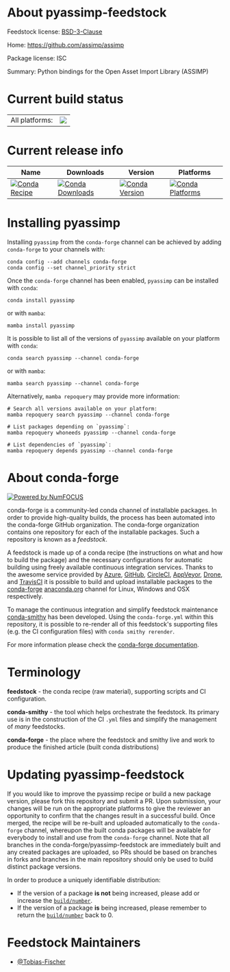 About pyassimp-feedstock
========================

Feedstock license: [BSD-3-Clause](https://github.com/conda-forge/pyassimp-feedstock/blob/main/LICENSE.txt)

Home: https://github.com/assimp/assimp

Package license: ISC

Summary: Python bindings for the Open Asset Import Library (ASSIMP)

Current build status
====================


<table><tr><td>All platforms:</td>
    <td>
      <a href="https://dev.azure.com/conda-forge/feedstock-builds/_build/latest?definitionId=21569&branchName=main">
        <img src="https://dev.azure.com/conda-forge/feedstock-builds/_apis/build/status/pyassimp-feedstock?branchName=main">
      </a>
    </td>
  </tr>
</table>

Current release info
====================

| Name | Downloads | Version | Platforms |
| --- | --- | --- | --- |
| [![Conda Recipe](https://img.shields.io/badge/recipe-pyassimp-green.svg)](https://anaconda.org/conda-forge/pyassimp) | [![Conda Downloads](https://img.shields.io/conda/dn/conda-forge/pyassimp.svg)](https://anaconda.org/conda-forge/pyassimp) | [![Conda Version](https://img.shields.io/conda/vn/conda-forge/pyassimp.svg)](https://anaconda.org/conda-forge/pyassimp) | [![Conda Platforms](https://img.shields.io/conda/pn/conda-forge/pyassimp.svg)](https://anaconda.org/conda-forge/pyassimp) |

Installing pyassimp
===================

Installing `pyassimp` from the `conda-forge` channel can be achieved by adding `conda-forge` to your channels with:

```
conda config --add channels conda-forge
conda config --set channel_priority strict
```

Once the `conda-forge` channel has been enabled, `pyassimp` can be installed with `conda`:

```
conda install pyassimp
```

or with `mamba`:

```
mamba install pyassimp
```

It is possible to list all of the versions of `pyassimp` available on your platform with `conda`:

```
conda search pyassimp --channel conda-forge
```

or with `mamba`:

```
mamba search pyassimp --channel conda-forge
```

Alternatively, `mamba repoquery` may provide more information:

```
# Search all versions available on your platform:
mamba repoquery search pyassimp --channel conda-forge

# List packages depending on `pyassimp`:
mamba repoquery whoneeds pyassimp --channel conda-forge

# List dependencies of `pyassimp`:
mamba repoquery depends pyassimp --channel conda-forge
```


About conda-forge
=================

[![Powered by
NumFOCUS](https://img.shields.io/badge/powered%20by-NumFOCUS-orange.svg?style=flat&colorA=E1523D&colorB=007D8A)](https://numfocus.org)

conda-forge is a community-led conda channel of installable packages.
In order to provide high-quality builds, the process has been automated into the
conda-forge GitHub organization. The conda-forge organization contains one repository
for each of the installable packages. Such a repository is known as a *feedstock*.

A feedstock is made up of a conda recipe (the instructions on what and how to build
the package) and the necessary configurations for automatic building using freely
available continuous integration services. Thanks to the awesome service provided by
[Azure](https://azure.microsoft.com/en-us/services/devops/), [GitHub](https://github.com/),
[CircleCI](https://circleci.com/), [AppVeyor](https://www.appveyor.com/),
[Drone](https://cloud.drone.io/welcome), and [TravisCI](https://travis-ci.com/)
it is possible to build and upload installable packages to the
[conda-forge](https://anaconda.org/conda-forge) [anaconda.org](https://anaconda.org/)
channel for Linux, Windows and OSX respectively.

To manage the continuous integration and simplify feedstock maintenance
[conda-smithy](https://github.com/conda-forge/conda-smithy) has been developed.
Using the ``conda-forge.yml`` within this repository, it is possible to re-render all of
this feedstock's supporting files (e.g. the CI configuration files) with ``conda smithy rerender``.

For more information please check the [conda-forge documentation](https://conda-forge.org/docs/).

Terminology
===========

**feedstock** - the conda recipe (raw material), supporting scripts and CI configuration.

**conda-smithy** - the tool which helps orchestrate the feedstock.
                   Its primary use is in the construction of the CI ``.yml`` files
                   and simplify the management of *many* feedstocks.

**conda-forge** - the place where the feedstock and smithy live and work to
                  produce the finished article (built conda distributions)


Updating pyassimp-feedstock
===========================

If you would like to improve the pyassimp recipe or build a new
package version, please fork this repository and submit a PR. Upon submission,
your changes will be run on the appropriate platforms to give the reviewer an
opportunity to confirm that the changes result in a successful build. Once
merged, the recipe will be re-built and uploaded automatically to the
`conda-forge` channel, whereupon the built conda packages will be available for
everybody to install and use from the `conda-forge` channel.
Note that all branches in the conda-forge/pyassimp-feedstock are
immediately built and any created packages are uploaded, so PRs should be based
on branches in forks and branches in the main repository should only be used to
build distinct package versions.

In order to produce a uniquely identifiable distribution:
 * If the version of a package **is not** being increased, please add or increase
   the [``build/number``](https://docs.conda.io/projects/conda-build/en/latest/resources/define-metadata.html#build-number-and-string).
 * If the version of a package **is** being increased, please remember to return
   the [``build/number``](https://docs.conda.io/projects/conda-build/en/latest/resources/define-metadata.html#build-number-and-string)
   back to 0.

Feedstock Maintainers
=====================

* [@Tobias-Fischer](https://github.com/Tobias-Fischer/)

